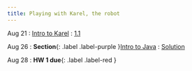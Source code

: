 ```yaml
---
title: Playing with Karel, the robot
---
```


Aug 21
: [Intro to Karel](#)
  : [1.1](#)

Aug 26 
: **Section**{: .label .label-purple }[Intro to Java](#)
  : [Solution](#)

Aug 28
: **HW 1 due**{: .label .label-red }

